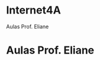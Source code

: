# Internet4A
Aulas Prof. Eliane
<html>
  <head>
    <title><b>Internet 4A</title></b>
    
    
  </head>
  <body>
    <h1><b>Aulas Prof. Eliane</b></h1>
  </body>
</html>
